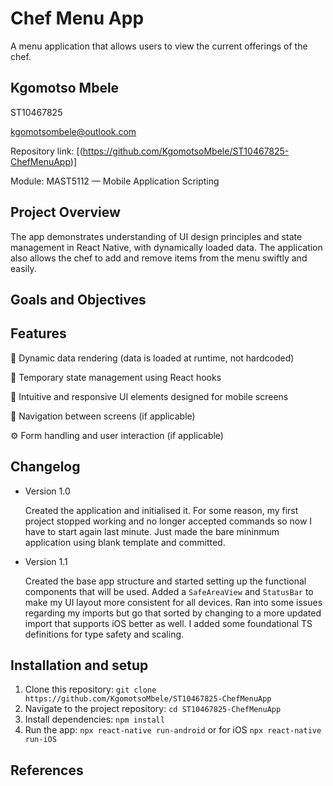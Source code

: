 
# Chef Menu App

A menu application that allows users to view the current offerings of the chef.

## Kgomotso Mbele
ST10467825 

kgomotsombele@outlook.com

Repository link: [(https://github.com/KgomotsoMbele/ST10467825-ChefMenuApp)]

Module: MAST5112 — Mobile Application Scripting


## Project Overview
The app demonstrates understanding of UI design principles and state management in React Native, with dynamically loaded data.
The application also allows the chef to add and remove items from the menu swiftly and easily. 

## Goals and Objectives

## Features
🧱 Dynamic data rendering (data is loaded at runtime, not hardcoded)

💾 Temporary state management using React hooks

🎨 Intuitive and responsive UI elements designed for mobile screens

🧭 Navigation between screens (if applicable)

⚙️ Form handling and user interaction (if applicable)


## Changelog
 - Version 1.0
   
   Created the application and initialised it. For some reason, my first project stopped working
   and no longer accepted commands so now I have to start again last minute.
   Just made the bare mininmum application using blank template and committed.

 - Version 1.1

   Created the base app structure and started setting up the functional components that will be used.
   Added a ```SafeAreaView``` and ```StatusBar``` to make my UI layout more consistent for all devices. 
   Ran into some issues regarding my imports but go that sorted by changing to a more updated import 
   that supports iOS better as well. I added some foundational TS definitions for type safety and scaling.
 
## Installation and setup
1. Clone this repository:
   ```git clone https://github.com/KgomotsoMbele/ST10467825-ChefMenuApp```
2. Navigate to the project repository:
  ```cd ST10467825-ChefMenuApp```
3. Install dependencies:
   ```npm install```
4. Run the app:
   ```npx react-native run-android```
   or for iOS
   ```npx react-native run-iOS```


## References  


